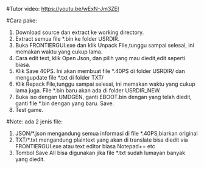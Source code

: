 #Tutor video:
https://youtu.be/wExN-Jm3ZEI

#Cara pake:

1. Download source dan extract ke working directory.
2. Extract semua file *.bin ke folder USRDIR.
3. Buka FRONTIERGUI.exe dan klik Unpack File,tunggu sampai selesai, ini memakan waktu yang cukup lama.
4. Cara edit text, klik Open Json, dan pilih yang mau diedit,edit seperti biasa.
5. Klik Save 40PS.
Ini akan membuat file *.40PS di folder USRDIR/
dan mengupdate file *.txt di folder TXT/
6. Klik Repack File,tunggu sampai selesai, ini memakan waktu yang cukup lama juga.
File *.bin baru akan ada di folder USRDIR_NEW.
7. Buka iso dengan UMDGEN, ganti EBOOT.bin dengan yang telah diedit, ganti file *.bin dengan yang baru. Save.
8. Test game.





#Note:
ada 2 jenis file:
1. JSON/*.json mengandung semua informasi di file *.40PS,biarkan original 
2. TXT/*.txt mengandung plaintext yang akan di translate
bisa diedit via FRONTIERGUI.exe atau text editor biasa Notepad++ etc
3. Tombol Save All bisa digunakan jika file *.txt sudah lumayan banyak yang diedit.




